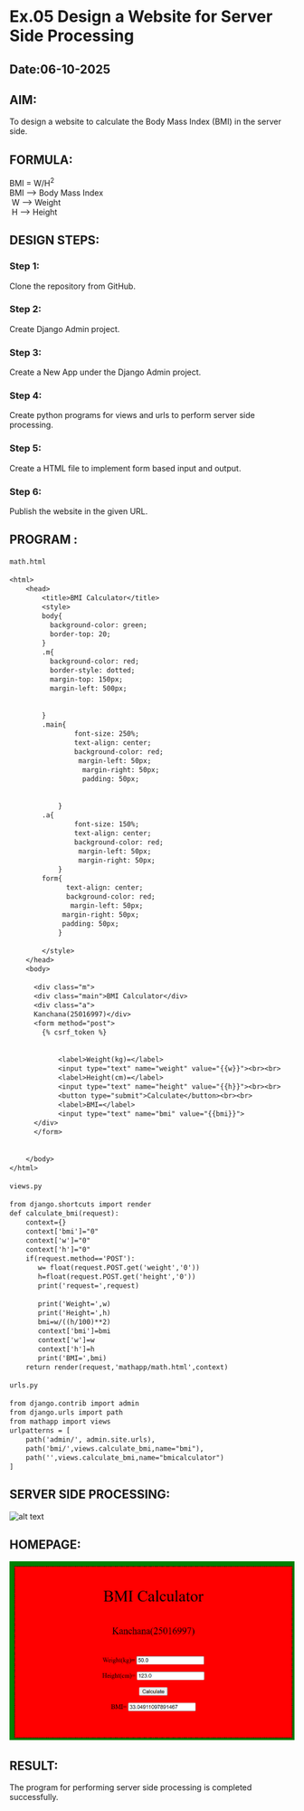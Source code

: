 # Ex.05 Design a Website for Server Side Processing
## Date:06-10-2025

## AIM:
 To design a website to calculate the Body Mass Index (BMI) in the server side. 


## FORMULA:
BMI = W/H<sup>2</sup>
<br> BMI --> Body Mass Index 
<br> W --> Weight
<br> H --> Height

## DESIGN STEPS:

### Step 1:
Clone the repository from GitHub.

### Step 2:
Create Django Admin project.

### Step 3:
Create a New App under the Django Admin project.

### Step 4:
Create python programs for views and urls to perform server side processing.

### Step 5:
Create a HTML file to implement form based input and output.

### Step 6:
Publish the website in the given URL.

## PROGRAM :
```
math.html

<html>
    <head>
        <title>BMI Calculator</title>
        <style>
        body{
          background-color: green;
          border-top: 20;
        }
        .m{
          background-color: red;
          border-style: dotted;
          margin-top: 150px;
          margin-left: 500px;
          
          
        }
        .main{
                font-size: 250%;
                text-align: center;
                background-color: red;
                 margin-left: 50px;
                  margin-right: 50px;
                  padding: 50px;
                  
                  
            }
        .a{
                font-size: 150%;
                text-align: center;
                background-color: red;
                 margin-left: 50px;
                 margin-right: 50px;
            }
        form{
              text-align: center;
              background-color: red;
               margin-left: 50px;
             margin-right: 50px;
             padding: 50px;
            }
           
        </style>
    </head>
    <body>

      <div class="m">
      <div class="main">BMI Calculator</div>
      <div class="a">
      Kanchana(25016997)</div>
      <form method="post">
        {% csrf_token %}
           
           
            <label>Weight(kg)=</label>
            <input type="text" name="weight" value="{{w}}"><br><br>
            <label>Height(cm)=</label>
            <input type="text" name="height" value="{{h}}"><br><br>
            <button type="submit">Calculate</button><br><br>
            <label>BMI=</label>
            <input type="text" name="bmi" value="{{bmi}}">
      </div>
      </form>
        
        
    </body>
</html>

views.py

from django.shortcuts import render
def calculate_bmi(request):
    context={}
    context['bmi']="0"
    context['w']="0"
    context['h']="0"
    if(request.method=='POST'):
       w= float(request.POST.get('weight','0'))
       h=float(request.POST.get('height','0'))
       print('request=',request)
       
       print('Weight=',w)
       print('Height=',h)
       bmi=w/((h/100)**2)
       context['bmi']=bmi
       context['w']=w
       context['h']=h
       print('BMI=',bmi)
    return render(request,'mathapp/math.html',context)

urls.py

from django.contrib import admin
from django.urls import path
from mathapp import views
urlpatterns = [
    path('admin/', admin.site.urls),
    path('bmi/',views.calculate_bmi,name="bmi"),
    path('',views.calculate_bmi,name="bmicalculator")
]

```

## SERVER SIDE PROCESSING:
![alt text](<Screenshot 2025-10-07 142646-1.png>)

## HOMEPAGE:
![alt text](<Screenshot 2025-10-07 142501-1.png>)
## RESULT:
The program for performing server side processing is completed successfully.
